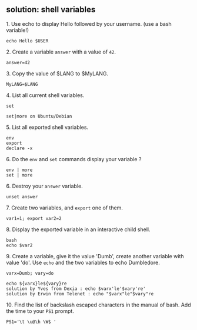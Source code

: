 ## solution: shell variables

1\. Use echo to display Hello followed by your username. (use a bash
variable!)

    echo Hello $USER

2\. Create a variable `answer` with a value of `42`.

    answer=42

3\. Copy the value of \$LANG to \$MyLANG.

    MyLANG=$LANG

4\. List all current shell variables.

    set

    set|more on Ubuntu/Debian

5\. List all exported shell variables.

    env
    export
    declare -x

6\. Do the `env` and `set` commands display your variable ?

    env | more
    set | more

6\. Destroy your `answer` variable.

    unset answer

7\. Create two variables, and `export` one of them.

    var1=1; export var2=2

8\. Display the exported variable in an interactive child shell.

    bash
    echo $var2

9\. Create a variable, give it the value \'Dumb\', create another
variable with value \'do\'. Use `echo` and the two variables to echo
Dumbledore.

    varx=Dumb; vary=do

    echo ${varx}le${vary}re
    solution by Yves from Dexia : echo $varx'le'$vary're'
    solution by Erwin from Telenet : echo "$varx"le"$vary"re

10\. Find the list of backslash escaped characters in the manual of
bash. Add the time to your `PS1` prompt.

    PS1='\t \u@\h \W$ '

